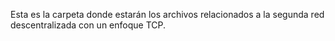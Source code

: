 Esta es la carpeta donde estarán los archivos relacionados a la segunda red descentralizada con un enfoque TCP.